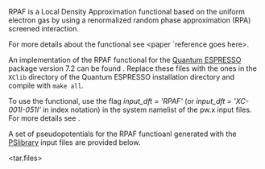 RPAF is a Local Density Approximation functional based on the uniform electron gas by using a renormalized random phase approximation (RPA) screened interaction.

For more details about the functional see <paper `reference goes here>.

An implementation of the RPAF functional for the [Quantum ESPRESSO](https://www.quantum-espresso.org/) package version 7.2 can be found <here>. Replace these files with the ones in the ```XClib``` directory of the Quantum ESPRESSO installation directory and compile with ```make all```.

To use the functional, use the flag _input_dft = 'RPAF'_ (or _input_dft = 'XC-001I-051I'_ in index notation) in the system namelist of the pw.x input files. For more details see <here>.

A set of pseudopotentials for the RPAF functioanl generated with the [PSlibrary](https://dalcorso.github.io/pslibrary/) input files are provided below.

<tar.files>
